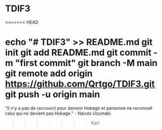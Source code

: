 # TDIF3
<<<<<<< HEAD

echo "# TDIF3" >> README.md
git init
git add README.md
git commit -m "first commit"
git branch -M main
git remote add origin https://github.com/Qrtgo/TDIF3.git
git push -u origin main
=======
"Il n'y a pas de raccourci pour devenir Hokage et personne ne reconnaît celui qui ne devient pas Hokage." - Naruto Uzumaki.
>>>>>>> Karl
